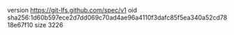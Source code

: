 version https://git-lfs.github.com/spec/v1
oid sha256:1d60b597ece2d7dd069c70ad4ae96a4110f3dafc85f5ea340a52cd7818e67f10
size 3226
